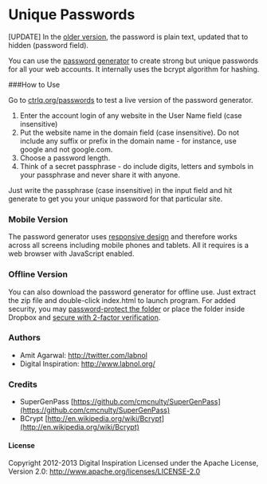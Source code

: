 Unique Passwords
================

[UPDATE] In the [older version][5], the password is plain text, updated that to hidden (password field).

You can use the [password generator][1] to create strong but unique passwords for all your web accounts. It internally uses the bcrypt algorithm for hashing.

###How to Use

Go to [ctrlq.org/passwords][1] to test a live version of the password generator.

1. Enter the account login of any website in the User Name field (case insensitive)
2. Put the website name in the domain field (case insensitive). Do not include any suffix or prefix in the domain name - for instance, use google and not google.com.
3. Choose a password length.
4. Think of a secret passphrase - do include digits, letters and symbols in your passphrase and never share it with anyone. 

Just write the passphrase (case insensitive) in the input field and hit generate to get you your unique password for that particular site.

### Mobile Version

The password generator uses [responsive design][2] and therefore works across all screens including mobile phones and tablets. All it requires is a web browser with JavaScript enabled. 

### Offline Version

You can also download the password generator for offline use. Just extract the zip file and double-click index.html to launch program. For added security, you may [password-protect the folder][3] or place the folder inside Dropbox and [secure with 2-factor verification][4].

### Authors

* Amit Agarwal: http://twitter.com/labnol
* Digital Inspiration: http://www.labnol.org/

### Credits

* SuperGenPass [https://github.com/cmcnulty/SuperGenPass](https://github.com/cmcnulty/SuperGenPass)
* BCrypt [http://en.wikipedia.org/wiki/Bcrypt](http://en.wikipedia.org/wiki/Bcrypt)

#### License

Copyright 2012-2013 Digital Inspiration
Licensed under the Apache License,
Version 2.0: http://www.apache.org/licenses/LICENSE-2.0

[1]: http://ctrlq.org/passwords/
[2]: http://www.labnol.org/internet/responsive-web-design-faq/21361/
[3]: http://www.labnol.org/software/password-protect-folders-files/14323/
[4]: http://www.labnol.org/internet/secure-dropbox-account/25096/
[5]: https://github.com/labnol/passwords
